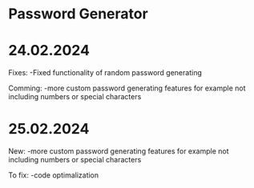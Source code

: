 Password Generator
====
24.02.2024
====
Fixes:
-Fixed functionality of random password generating

Comming:
-more custom password generating features for example not including numbers or special characters


25.02.2024
===
New:
-more custom password generating features for example not including numbers or special characters

To fix: 
-code optimalization

